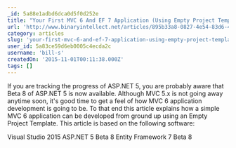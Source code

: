 ```yaml
---
_id: 5a88e1adbd6dca0d5f0d252e
title: "Your First MVC 6 And EF 7 Application (Using Empty Project Template) : Part 1"
url: 'http://www.binaryintellect.net/articles/895b33a8-0827-4e54-83d6-4938c46810b4.aspx'
category: articles
slug: 'your-first-mvc-6-and-ef-7-application-using-empty-project-template-part-1'
user_id: 5a83ce59d6eb0005c4ecda2c
username: 'bill-s'
createdOn: '2015-11-01T00:11:38.000Z'
tags: []
---
```


If you are tracking the progress of ASP.NET 5, you are probably aware that Beta 8 of ASP.NET 5 is now available. Although MVC 5.x is not going away anytime soon, it's good time to get a feel of how MVC 6 application development is going to be. To that end this article explains how a simple MVC 6 application can be developed from ground up using an Empty Project Template. This article is based on the following software:

Visual Studio 2015
ASP.NET 5 Beta 8
Entity Framework 7 Beta 8
